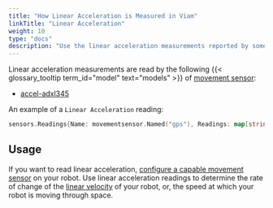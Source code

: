 ```yaml
---
title: "How Linear Acceleration is Measured in Viam"
linkTitle: "Linear Acceleration"
weight: 10
type: "docs"
description: "Use the linear acceleration measurements reported by some models of movement sensor."
---
```


Linear acceleration measurements are read by the following {{< glossary_tooltip term_id="model" text="models" >}} of [movement sensor](/components/movement-sensor/):

- [accel-adxl345](/components/movement-sensor/adxl345/)

An example of a `Linear Acceleration` reading:

``` go
sensors.Readings{Name: movementsensor.Named("gps"), Readings: map[string]interface{}{"a": 4.5, "b": 5.6, "c": 6.7}}
```

## Usage

If you want to read linear acceleration, [configure a capable movement sensor](/components/movement-sensor/#configuration) on your robot.
Use linear acceleration readings to determine the rate of change of the [linear velocity](/services/navigation/linear-velocity/) of your robot, or, the speed at which your robot is moving through space.

